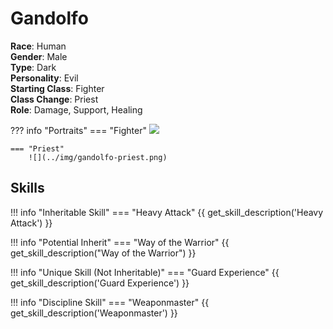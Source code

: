 # Gandolfo

**Race**: Human  
**Gender**: Male  
**Type**: Dark  
**Personality**: Evil  
**Starting Class**: Fighter  
**Class Change**: Priest  
**Role**: Damage, Support, Healing

??? info "Portraits"
    === "Fighter"
        ![](../img/gandolfo-fighter.jpg)

    === "Priest"
        ![](../img/gandolfo-priest.png)

## Skills

!!! info "Inheritable Skill"
    === "Heavy Attack"
        {{ get_skill_description('Heavy Attack') }}

!!! info "Potential Inherit"
    === "Way of the Warrior"
        {{ get_skill_description("Way of the Warrior") }}

!!! info "Unique Skill (Not Inheritable)"
    === "Guard Experience"
        {{ get_skill_description('Guard Experience') }}
        
!!! info "Discipline Skill"
    === "Weaponmaster"
        {{ get_skill_description('Weaponmaster') }}
